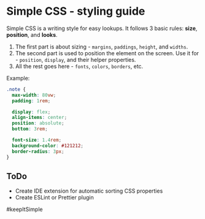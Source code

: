 # Simple CSS - styling guide

Simple CSS is a writing style for easy lookups. It follows 3 basic rules: **size**, **position**, and **looks**.
1. The first part is about sizing - `margins`, `paddings`, `height`, and `widths`.
2. The second part is used to position the element on the screen. Use it for - `position`, `display`, and their helper properties.
3. All the rest goes here - `fonts`, `colors`, `borders`, etc.

Example:
```css
.note {
  max-width: 80vw;
  padding: 1rem;

  display: flex;
  align-items: center;
  position: absolute;
  bottom: 3rem;

  font-size: 1.4rem;
  background-color: #121212;
  border-radius: 3px;
}
```

## ToDo
- Create IDE extension for automatic sorting CSS properties
- Create ESLint or Prettier plugin

#keepItSimple
